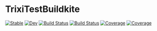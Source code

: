 # TrixiTestBuildkite

[![Stable](https://img.shields.io/badge/docs-stable-blue.svg)](https://sloede.github.io/TrixiTestBuildkite.jl/stable/)
[![Dev](https://img.shields.io/badge/docs-dev-blue.svg)](https://sloede.github.io/TrixiTestBuildkite.jl/dev/)
[![Build Status](https://github.com/sloede/TrixiTestBuildkite.jl/actions/workflows/CI.yml/badge.svg?branch=main)](https://github.com/sloede/TrixiTestBuildkite.jl/actions/workflows/CI.yml?query=branch%3Amain)
[![Build Status](https://github.com/sloede/TrixiTestBuildkite.jl/badges/main/pipeline.svg)](https://github.com/sloede/TrixiTestBuildkite.jl/pipelines)
[![Coverage](https://codecov.io/gh/sloede/TrixiTestBuildkite.jl/branch/main/graph/badge.svg)](https://codecov.io/gh/sloede/TrixiTestBuildkite.jl)
[![Coverage](https://coveralls.io/repos/github/sloede/TrixiTestBuildkite.jl/badge.svg?branch=main)](https://coveralls.io/github/sloede/TrixiTestBuildkite.jl?branch=main)
